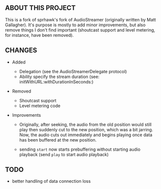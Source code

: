 ABOUT THIS PROJECT
------------------
This is a fork of sprhawk's fork of AudioStreamer (originally written by Matt Gallagher). It's purpose is mostly to add minor improvements, but also remove things I don't find important (shoutcast support and level metering, for instance, have been removed).

CHANGES
-------

- Added
  - Delegation (see the AudioStreamerDelegate protocol)
  - Ability specify the stream duration (see: initWithURL:withDurationInSeconds:)
  
- Removed
  - Shoutcast support
  - Level metering code

- Improvements
  - Originally, after seeking, the audio from the old position would still play then suddenly cut to the new position, which was a bit jarring. Now, the audio cuts out immediately and begins playing once data has been buffered at the new position.
  
  - sending ```start``` now starts prebuffering without starting audio playback (send ```play``` to start audio playback)
  
TODO
----
- better handling of data connection loss